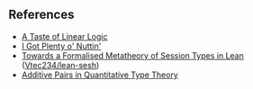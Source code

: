 ## References

- [A Taste of Linear Logic](https://homepages.inf.ed.ac.uk/wadler/papers/lineartaste/lineartaste-revised.pdf)
- [I Got Plenty o' Nuttin'](https://personal.cis.strath.ac.uk/conor.mcbride/PlentyO-CR.pdf)
- [Towards a Formalised Metatheory of Session Types in Lean](https://project-archive.inf.ed.ac.uk/ug4/20191567/ug4_proj.pdf) ([Vtec234/lean-sesh](https://github.com/Vtec234/lean-sesh/blob/d11d7bb0599406e27d3a4d26242aec13d639ecf7/src/sesh/context.lean))
- [Additive Pairs in Quantitative Type Theory](https://dspace.cuni.cz/bitstream/handle/20.500.11956/127263/120390854.pdf)
